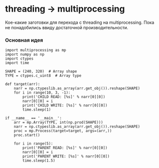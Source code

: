 # threading → multiprocessing

Кое-какие заготовки для перехода с threading на multiprocessing.
Пока не понадобились ввиду достаточной производительности.

### Основная идея

```python3
import multiprocessing as mp
import numpy as np
import ctypes
import time

SHAPE = (240, 320)  # Array shape
TYPE = ctypes.c_uint8  # Array type

def target(arr):
    narr = np.ctypeslib.as_array(arr.get_obj()).reshape(SHAPE)
    for i in range(10, 3, -1):
        print('CHILD READ: [%s]' % narr[0][0])
        narr[0][0] = i
        print('CHILD WRITE: [%s]' % narr[0][0])
        time.sleep(1)

if __name__ == '__main__':
    arr = mp.Array(TYPE, int(np.prod(SHAPE)))
    narr = np.ctypeslib.as_array(arr.get_obj()).reshape(SHAPE)
    proc = mp.Process(target=target, args=(arr,))
    proc.start()

    for i in range(5):
        print('PARENT READ: [%s]' % narr[0][0])
        narr[0][0] = i
        print('PARENT WRITE: [%s]' % narr[0][0])
        time.sleep(1.5)
```